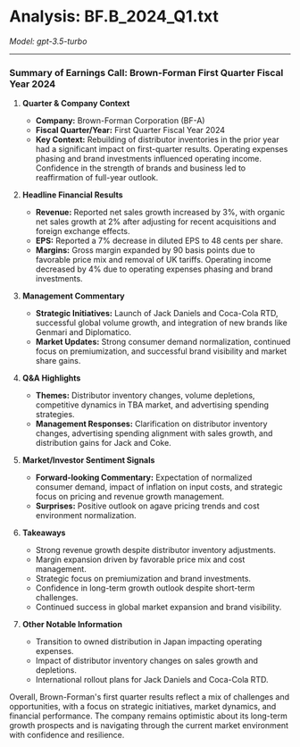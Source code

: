 # Analysis: BF.B_2024_Q1.txt

*Model: gpt-3.5-turbo*

---

### Summary of Earnings Call: Brown-Forman First Quarter Fiscal Year 2024

1. **Quarter & Company Context**
   - **Company:** Brown-Forman Corporation (BF-A)
   - **Fiscal Quarter/Year:** First Quarter Fiscal Year 2024
   - **Key Context:** Rebuilding of distributor inventories in the prior year had a significant impact on first-quarter results. Operating expenses phasing and brand investments influenced operating income. Confidence in the strength of brands and business led to reaffirmation of full-year outlook.

2. **Headline Financial Results**
   - **Revenue:** Reported net sales growth increased by 3%, with organic net sales growth at 2% after adjusting for recent acquisitions and foreign exchange effects.
   - **EPS:** Reported a 7% decrease in diluted EPS to 48 cents per share.
   - **Margins:** Gross margin expanded by 90 basis points due to favorable price mix and removal of UK tariffs. Operating income decreased by 4% due to operating expenses phasing and brand investments.

3. **Management Commentary**
   - **Strategic Initiatives:** Launch of Jack Daniels and Coca-Cola RTD, successful global volume growth, and integration of new brands like Genmari and Diplomatico.
   - **Market Updates:** Strong consumer demand normalization, continued focus on premiumization, and successful brand visibility and market share gains.

4. **Q&A Highlights**
   - **Themes:** Distributor inventory changes, volume depletions, competitive dynamics in TBA market, and advertising spending strategies.
   - **Management Responses:** Clarification on distributor inventory changes, advertising spending alignment with sales growth, and distribution gains for Jack and Coke.

5. **Market/Investor Sentiment Signals**
   - **Forward-looking Commentary:** Expectation of normalized consumer demand, impact of inflation on input costs, and strategic focus on pricing and revenue growth management.
   - **Surprises:** Positive outlook on agave pricing trends and cost environment normalization.

6. **Takeaways**
   - Strong revenue growth despite distributor inventory adjustments.
   - Margin expansion driven by favorable price mix and cost management.
   - Strategic focus on premiumization and brand investments.
   - Confidence in long-term growth outlook despite short-term challenges.
   - Continued success in global market expansion and brand visibility.

7. **Other Notable Information**
   - Transition to owned distribution in Japan impacting operating expenses.
   - Impact of distributor inventory changes on sales growth and depletions.
   - International rollout plans for Jack Daniels and Coca-Cola RTD.

Overall, Brown-Forman's first quarter results reflect a mix of challenges and opportunities, with a focus on strategic initiatives, market dynamics, and financial performance. The company remains optimistic about its long-term growth prospects and is navigating through the current market environment with confidence and resilience.